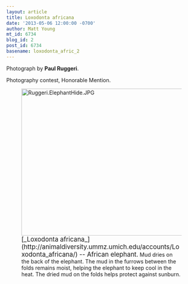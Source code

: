 ```yaml
---
layout: article
title: Loxodonta africana
date: '2013-05-06 12:00:00 -0700'
author: Matt Young
mt_id: 6734
blog_id: 2
post_id: 6734
basename: loxodonta_afric_2
---
```

Photograph by **Paul Ruggeri**.

Photography contest, Honorable Mention.

<figure>
<img src="{{ site.baseurl }}/uploads/2013/Ruggeri.ElephantHide.JPG" alt="Ruggeri.ElephantHide.JPG" width="600" height="389" />
<figcaption markdown="span">
<big>[_Loxodonta africana_](http://animaldiversity.ummz.umich.edu/accounts/Loxodonta_africana/) -- African elephant.</big> Mud dries on the back of the elephant. The mud in the furrows between the folds remains moist, helping the elephant to keep cool in the heat. The dried mud on the folds helps protect against sunburn. 

</figcaption>
</figure>
